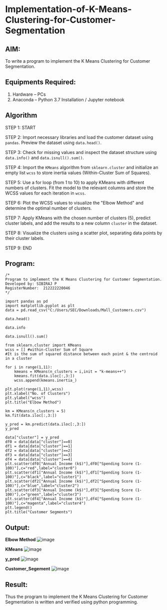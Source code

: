 # Implementation-of-K-Means-Clustering-for-Customer-Segmentation

## AIM:
To write a program to implement the K Means Clustering for Customer Segmentation.

## Equipments Required:
1. Hardware – PCs
2. Anaconda – Python 3.7 Installation / Jupyter notebook

## Algorithm
STEP 1: START

STEP 2: Import necessary libraries and load the customer dataset using `pandas`. Preview the dataset using `data.head()`.

STEP 3: Check for missing values and inspect the dataset structure using `data.info()` and `data.isnull().sum()`.

STEP 4: Import the `KMeans` algorithm from `sklearn.cluster` and initialize an empty list `wcss` to store inertia values (Within-Cluster Sum of Squares).

STEP 5: Use a for loop (from 1 to 10) to apply KMeans with different numbers of clusters. Fit the model to the relevant columns and store the WCSS values for each iteration in `wcss`.

STEP 6: Plot the WCSS values to visualize the "Elbow Method" and determine the optimal number of clusters.

STEP 7: Apply KMeans with the chosen number of clusters (5), predict cluster labels, and add the results to a new column `cluster` in the dataset.

STEP 8: Visualize the clusters using a scatter plot, separating data points by their cluster labels.  

STEP 9: END

## Program:
```
/*
Program to implement the K Means Clustering for Customer Segmentation.
Developed by: SIBIRAJ P
RegisterNumber:  212222220046
*/

import pandas as pd
import matplotlib.pyplot as plt
data = pd.read_csv("C:/Users/SEC/Downloads/Mall_Customers.csv")

data.head()

data.info

data.isnull().sum()

from sklearn.cluster import KMeans
wcss = [] #within-Cluster Sum of Square
#It is the sum of squared distance between each point & the centroid in a cluster

for i in range(1,11):
    kmeans = KMeans(n_clusters = i,init = "k-means++")
    kmeans.fit(data.iloc[:,3:])
    wcss.append(kmeans.inertia_)

plt.plot(range(1,11),wcss)
plt.xlabel("No. of Clusters")
plt.ylabel("wcss")
plt.title("Elbow Method")

km = KMeans(n_clusters = 5)
km.fit(data.iloc[:,3:])

y_pred = km.predict(data.iloc[:,3:])
y_pred

data["cluster"] = y_pred
df0 = data[data["cluster"]==0]
df1 = data[data["cluster"]==1]
df2 = data[data["cluster"]==2]
df3 = data[data["cluster"]==3]
df4 = data[data["cluster"]==4]
plt.scatter(df0["Annual Income (k$)"],df0["Spending Score (1-100)"],c="red",label="cluster0")
plt.scatter(df1["Annual Income (k$)"],df1["Spending Score (1-100)"],c="black",label="cluster1")
plt.scatter(df2["Annual Income (k$)"],df2["Spending Score (1-100)"],c="blue",label="cluster2")
plt.scatter(df3["Annual Income (k$)"],df3["Spending Score (1-100)"],c="green",label="cluster3")
plt.scatter(df4["Annual Income (k$)"],df4["Spending Score (1-100)"],c="magenta",label="cluster4")
plt.legend()
plt.title("Customer Segments")
```

## Output:
**Elbow Method**
![image](https://github.com/user-attachments/assets/706fcc76-1617-4618-863a-5df91c57b306)

**KMeans**
![image](https://github.com/user-attachments/assets/4986e5cf-57c5-4431-b461-919487d47a14)

**y_pred**
![image](https://github.com/user-attachments/assets/87b27cbc-9342-47ab-aecf-e16a31c54b63)

**Customer_Segement**
![image](https://github.com/user-attachments/assets/7d22c89e-b6a3-4142-95fd-c8396f739f56)
## Result:
Thus the program to implement the K Means Clustering for Customer Segmentation is written and verified using python programming.
